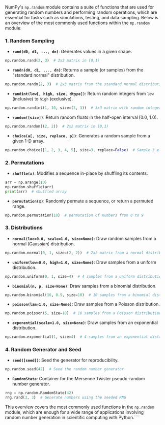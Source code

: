 NumPy's `np.random` module contains a suite of functions that are used for generating random numbers and performing
random operations, which are essential for tasks such as simulations, testing, and data sampling. Below is an overview
of the most commonly used functions within the `np.random` module:

### 1. Random Sampling

- **`rand(d0, d1, ..., dn)`**:
  Generates values in a given shape.

```python
np.random.rand(2, 3)  # 2x3 matrix in [0,1)
```

- **`randn(d0, d1, ..., dn)`**:
  Returns a sample (or samples) from the "standard normal" distribution.

```python
np.random.randn(2, 3)  # 2x3 matrix from the standard normal distribution
```

- **`randint(low[, high, size, dtype])`**:
  Return random integers from `low` (inclusive) to `high` (exclusive).

```python
np.random.randint(1, 10, size=(3, 3))  # 3x3 matrix with random integers from 1 to 9
```

- **`random([size])`**:
  Return random floats in the half-open interval [0.0, 1.0).

```python
np.random.random((2, 2))  # 2x2 matrix in [0,1)
```

- **`choice(a[, size, replace, p])`**:
  Generates a random sample from a given 1-D array.

```python
np.random.choice([1, 2, 3, 4, 5], size=3, replace=False)  # Sample 3 elements without replacement
```

### 2. Permutations

- **`shuffle(x)`**:
  Modifies a sequence in-place by shuffling its contents.

```python
arr = np.arange(10)
np.random.shuffle(arr)
print(arr)  # shuffled array
```

- **`permutation(x)`**:
  Randomly permute a sequence, or return a permuted range.

```python
np.random.permutation(10)  # permutation of numbers from 0 to 9
```

### 3. Distributions

- **`normal(loc=0.0, scale=1.0, size=None)`**:
  Draw random samples from a normal (Gaussian) distribution.

```python
np.random.normal(0, 1, size=(2, 2))  # 2x2 matrix from a normal distribution with mean 0 and std 1
```

- **`uniform(low=0.0, high=1.0, size=None)`**:
  Draw samples from a uniform distribution.

```python
np.random.uniform(0, 1, size=4)  # 4 samples from a uniform distribution between 0 and 1
```

- **`binomial(n, p, size=None)`**:
  Draw samples from a binomial distribution.

```python
np.random.binomial(10, 0.5, size=10)  # 10 samples from a binomial distribution with n=10, p=0.5
```

- **`poisson(lam=1.0, size=None)`**:
  Draw samples from a Poisson distribution.

```python
np.random.poisson(5, size=10)  # 10 samples from a Poisson distribution with lambda=5
```

- **`exponential(scale=1.0, size=None)`**:
  Draw samples from an exponential distribution.

```python
np.random.exponential(1, size=4)  # 4 samples from an exponential distribution with scale=1
```

### 4. Random Generator and Seed

- **`seed([seed])`**:
  Seed the generator for reproducibility.

```python
np.random.seed(42)  # Seed the random number generator
```

- **`RandomState`**:
  Container for the Mersenne Twister pseudo-random number generator.

```python
rng = np.random.RandomState(42)
rng.rand(3, 3)  # Generate numbers using the seeded RNG
```

This overview covers the most commonly used functions in the `np.random` module, which are enough for a wide range of
applications involving random number generation in scientific computing with Python.````